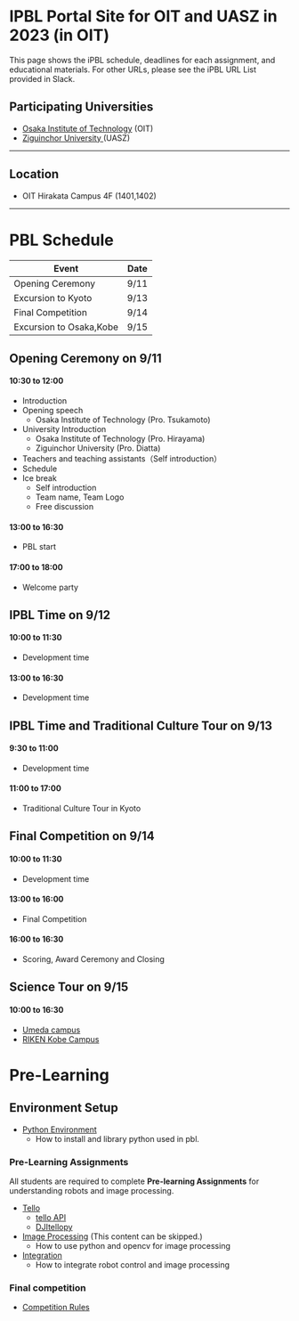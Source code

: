 #  IPBL Portal Site for OIT and UASZ in 2023 (in OIT)

This page shows the iPBL schedule, deadlines for each assignment, and educational materials. For other URLs, please see the iPBL URL List provided in Slack.

## Participating Universities
- [Osaka Institute of Technology](http://www.oit.ac.jp/english/index.html) (OIT)
- [Ziguinchor University ](https://uasz.sn/) (UASZ)
---
## Location
 - OIT Hirakata Campus 4F (1401,1402)
---
# PBL Schedule 

|Event |Date|
|-|-|
|Opening Ceremony |9/11|
|Excursion to Kyoto| 9/13|
|Final Competition | 9/14|
|Excursion to Osaka,Kobe| 9/15|

## Opening Ceremony on 9/11
#### 10:30 to	12:00
- Introduction
- Opening speech
    - Osaka Institute of Technology (Pro. Tsukamoto)
- University Introduction
    - Osaka Institute of Technology (Pro. Hirayama)
    - Ziguinchor University (Pro. Diatta)
- Teachers and teaching assistants（Self introduction）
- Schedule 
- Ice break
  - Self introduction
  - Team name, Team Logo
  - Free discussion
#### 13:00 to	16:30
- PBL start
#### 17:00 to 18:00
- Welcome party

## IPBL Time  on 9/12 
####  10:00  to 11:30 
- Development time
####  13:00  to 16:30   
- Development time

## IPBL Time and Traditional Culture Tour on 9/13
####  9:30  to 11:00 
- Development time
#### 11:00 to 17:00
- Traditional Culture Tour in Kyoto


## Final Competition  on 9/14 
####  10:00  to 11:30   
- Development time
####  13:00 to 16:00
- Final Competition
####  16:00 to 16:30
- Scoring, Award Ceremony and Closing     

## Science  Tour on 9/15
#### 10:00 to 16:30
- [Umeda campus](https://www.oit.ac.jp/english/education/rd/faculty.html )
- [RIKEN Kobe Campus]( https://www.kobe.riken.jp/en/)
# Pre-Learning 
## Environment Setup
- [Python Environment](https://github.com/oit-ipbl/portal/blob/main/setup/)
  - How to install and library python used in pbl.

### Pre-Learning Assignments 
All students are required to complete **Pre-learning Assignments** for understanding robots and image processing.
- [Tello](https://github.com/oit-ipbl/robots)
  - [tello API](https://github.com/oit-ipbl/robots/blob/main/tello/simple_control.md)
  - [DJItellopy](https://github.com/oit-ipbl/robots/blob/main/tello/DJITelloPy.md)
- [Image Processing](https://github.com/oit-ipbl/image_processing)  (This content can be skipped.)
  - How to use python and opencv for image processing
- [Integration](https://github.com/oit-ipbl/Integration/)
  - How to integrate robot control and image processing



### Final competition 
-  [Competition Rules](https://github.com/oit-ipbl/final_competition)







